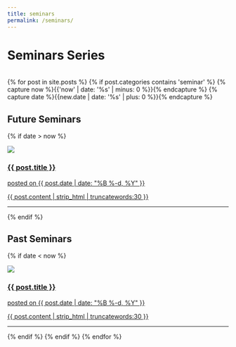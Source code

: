 ```yaml
---
title: seminars
permalink: /seminars/
---
```

# **Seminars Series**
<br>
<div class="content list">
  {% for post in site.posts %}
   {% if post.categories contains 'seminar' %}
    {% capture now %}{{'now' | date: '%s' | minus: 0 %}}{% endcapture %}
     {% capture date %}{{new.date | date: '%s' | plus: 0 %}}{% endcapture %}
     <h2> Future Seminars </h2>
      {% if date > now %}
        <div class="list-item">
          <p class="list-post-title">
            <a href="{{ post.url | prepend: site.baseurl }}">
                <div class="row">
                      <div class="col-sm-4">
                          <img src="/{% if post.header-img %}{{ post.header-img }}{% else %}{{ site.header-img }}{% endif %}">
                      </div>
                      <div class="col-sm-8">
                          <h3 class="post-title">
                              {{ post.title }}
                          </h3>
                          <p class="list-post-title">
                            posted on {{ post.date | date: "%B %-d, %Y" }}
                          </p>
                          <p class="list-detail" >
                            {{ post.content | strip_html | truncatewords:30 }}
                          </p>
                      </div>                   
                </div>
                <hr/>
            </a>
          </p>
        </div>
      {% endif %}
     <h2> Past Seminars </h2>
      {% if date < now %}
        <div class="list-item">
          <p class="list-post-title">
            <a href="{{ post.url | prepend: site.baseurl }}">
                <div class="row">
                      <div class="col-sm-4">
                          <img src="/{% if post.header-img %}{{ post.header-img }}{% else %}{{ site.header-img }}{% endif %}">
                      </div>
                      <div class="col-sm-8">
                          <h3 class="post-title">
                              {{ post.title }}
                          </h3>
                          <p class="list-post-title">
                            posted on {{ post.date | date: "%B %-d, %Y" }}
                          </p>
                          <p class="list-detail" >
                            {{ post.content | strip_html | truncatewords:30 }}
                          </p>
                      </div>                   
                </div>
                <hr/>
            </a>
          </p>
        </div>
      {% endif %}         
    {% endif %}
  {% endfor %}
</div>